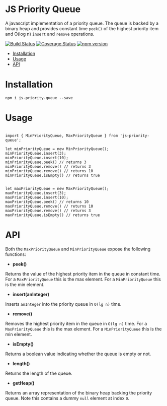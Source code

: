# JS Priority Queue

A javascript implementation of a priority queue. The queue is backed by a binary heap and provides constant time ```peek()``` of the highest priority item and O(log n) ```insert``` and ```remove``` operations.

[![Build Status](https://travis-ci.com/leekevinyg/react-tag-input.svg?branch=master)](https://travis-ci.com/leekevinyg/react-tag-input)
[![Coverage Status](https://coveralls.io/repos/github/leekevinyg/react-tag-input/badge.svg?branch=master)](https://coveralls.io/github/leekevinyg/react-tag-input?branch=master)
[![npm version](https://badge.fury.io/js/reactjs-tag-input.svg)](https://badge.fury.io/js/reactjs-tag-input)

- <a href="#Installation">Installation</a>
- <a href="#Usage">Usage</a>
- <a href="#API">API</a>

<a name="Installation"></a>
# Installation

```npm i js-priority-queue --save```

<a name="Usage"></a>
# Usage

```

import { MinPriorityQueue, MaxPriorityQueue } from 'js-priority-queue';

let minPriorityQueue = new MinPriorityQueue();
minPriorityQueue.insert(3);
minPriorityQueue.insert(10);
minPriorityQueue.peek() // returns 3
minPriorityQueue.remove() // returns 3
minPriorityQueue.remove() // returns 10
minPriorityQueue.isEmpty() // returns true


let maxPriorityQueue = new MaxPriorityQueue();
maxPriorityQueue.insert(3);
maxPriorityQueue.insert(10);
maxPriorityQueue.peek() // returns 10
maxPriorityQueue.remove() // returns 10
maxPriorityQueue.remove() // returns 3
maxPriorityQueue.isEmpty() // returns true

```

<a name="API"></a>
# API

Both the ```MaxPriorityQueue``` and ```MinPriorityQueue``` expose the following functions:

* **peek()**

Returns the value of the highest priority item in the queue in constant time. For a ```MaxPriorityQueue``` this is the max element. For a ```MinPriorityQueue``` this is the min element. 

* **insert(anInteger)**

Inserts ```anInteger``` into the priority queue in ```O(lg n)``` time.

* **remove()**

Removes the highest priority item in the queue in ```O(lg n)``` time. For a ```MaxPriorityQueue``` this is the max element. For a ```MinPriorityQueue``` this is the min element. 

* **isEmpty()**

Returns a boolean value indicating whether the queue is empty or not.

* **length()**

Returns the length of the queue.

* **getHeap()**

Returns an array representation of the binary heap backing the priority queue. Note this contains a dummy ```null``` element at index ```0```.